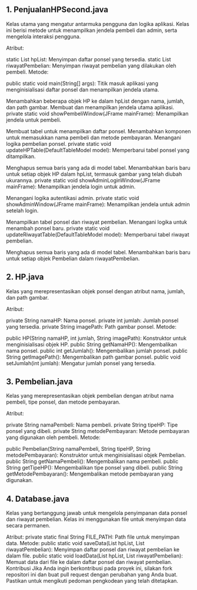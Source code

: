 ##  1. PenjualanHPSecond.java
Kelas utama yang mengatur antarmuka pengguna dan logika aplikasi. Kelas ini berisi metode untuk menampilkan jendela pembeli dan admin, serta mengelola interaksi pengguna.

Atribut:

static List<HP> hpList: Menyimpan daftar ponsel yang tersedia.
static List<Pembelian> riwayatPembelian: Menyimpan riwayat pembelian yang dilakukan oleh pembeli.
Metode:

public static void main(String[] args): Titik masuk aplikasi yang menginisialisasi daftar ponsel dan menampilkan jendela utama.

Menambahkan beberapa objek HP ke dalam hpList dengan nama, jumlah, dan path gambar.
Membuat dan menampilkan jendela utama aplikasi.
private static void showPembeliWindow(JFrame mainFrame): Menampilkan jendela untuk pembeli.

Membuat tabel untuk menampilkan daftar ponsel.
Menambahkan komponen untuk memasukkan nama pembeli dan metode pembayaran.
Menangani logika pembelian ponsel.
private static void updateHPTable(DefaultTableModel model): Memperbarui tabel ponsel yang ditampilkan.

Menghapus semua baris yang ada di model tabel.
Menambahkan baris baru untuk setiap objek HP dalam hpList, termasuk gambar yang telah diubah ukurannya.
private static void showAdminLoginWindow(JFrame mainFrame): Menampilkan jendela login untuk admin.

Menangani logika autentikasi admin.
private static void showAdminWindow(JFrame mainFrame): Menampilkan jendela untuk admin setelah login.

Menampilkan tabel ponsel dan riwayat pembelian.
Menangani logika untuk menambah ponsel baru.
private static void updateRiwayatTable(DefaultTableModel model): Memperbarui tabel riwayat pembelian.

Menghapus semua baris yang ada di model tabel.
Menambahkan baris baru untuk setiap objek Pembelian dalam riwayatPembelian.
##  2. HP.java
Kelas yang merepresentasikan objek ponsel dengan atribut nama, jumlah, dan path gambar.

Atribut:

private String namaHP: Nama ponsel.
private int jumlah: Jumlah ponsel yang tersedia.
private String imagePath: Path gambar ponsel.
Metode:

public HP(String namaHP, int jumlah, String imagePath): Konstruktor untuk menginisialisasi objek HP.
public String getNamaHP(): Mengembalikan nama ponsel.
public int getJumlah(): Mengembalikan jumlah ponsel.
public String getImagePath(): Mengembalikan path gambar ponsel.
public void setJumlah(int jumlah): Mengatur jumlah ponsel yang tersedia.
## 3. Pembelian.java
Kelas yang merepresentasikan objek pembelian dengan atribut nama pembeli, tipe ponsel, dan metode pembayaran.

Atribut:

private String namaPembeli: Nama pembeli.
private String tipeHP: Tipe ponsel yang dibeli.
private String metodePembayaran: Metode pembayaran yang digunakan oleh pembeli.
Metode:

public Pembelian(String namaPembeli, String tipeHP, String metodePembayaran): Konstruktor untuk menginisialisasi objek Pembelian.
public String getNamaPembeli(): Mengembalikan nama pembeli.
public String getTipeHP(): Mengembalikan tipe ponsel yang dibeli.
public String getMetodePembayaran(): Mengembalikan metode pembayaran yang digunakan.
##  4. Database.java
Kelas yang bertanggung jawab untuk mengelola penyimpanan data ponsel dan riwayat pembelian. Kelas ini menggunakan file untuk menyimpan data secara permanen.

Atribut:
private static final String FILE_PATH: Path file untuk menyimpan data.
Metode:
public static void saveData(List<HP> hpList, List<Pembelian> riwayatPembelian): Menyimpan daftar ponsel dan riwayat pembelian ke dalam file.
public static void loadData(List<HP> hpList, List<Pembelian> riwayatPembelian): Memuat data dari file ke dalam daftar ponsel dan riwayat pembelian.
Kontribusi
Jika Anda ingin berkontribusi pada proyek ini, silakan fork repositori ini dan buat pull request dengan perubahan yang Anda buat. Pastikan untuk mengikuti pedoman pengkodean yang telah ditetapkan.
